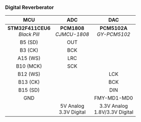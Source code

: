 ### Digital Reverberator

|    MCU    | ADC | DAC |
|   :---:   |:---:|:---:|
| **STM32F411CEU6** <br> *Black Pill* | **PCM1808** <br> *CJMCU-1808* | **PCM5102A** <br> *GY-PCM5102* |
| B5 (SD)   | OUT |     |
| B3 (CK)   | BCK |     |
| A15 (WS)  | LRC |     |
| B10 (MCK) | SCK |     |
| B12 (WS)  |     | LCK |
| B13 (CK)  |     | BCK |
| B15 (SD)  |     | DIN |
| GND       |     | FMY-MD1-MD0 | 
|  | 5V Analog <br> 3.3V Digital | 3.3V Analog <br> 1.8V/3.3V Digital |
